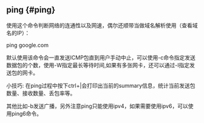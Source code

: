 ## ping {#ping}

使用这个命令判断网络的连通性以及网速，偶尔还顺带当做域名解析使用（查看域名的IP）：

ping google.com

默认使用该命令会一直发送ICMP包直到用户手动中止，可以使用-c命令指定发送数据包的个数，使用-W指定最长等待时间,如果有多张网卡，还可以通过-I指定发送包的网卡。

小技巧: 在ping过程中按下ctrl+\|会打印出当前的summary信息，统计当前发送包数量、接收数量、丢包率等。

其他比如-b发送广播，另外注意ping只能使用ipv4，如果需要使用ipv6，可以使用ping6命令。



